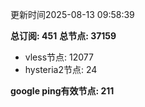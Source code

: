 更新时间2025-08-13 09:58:39

**总订阅: 451**
**总节点: 37159**
- vless节点: 12077
- hysteria2节点: 24

**google ping有效节点: 211**
